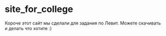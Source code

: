 # site_for_college
Короче этот сайт мы сделали для задания по Левит.
Можете скачивать и делать что хотите :)
